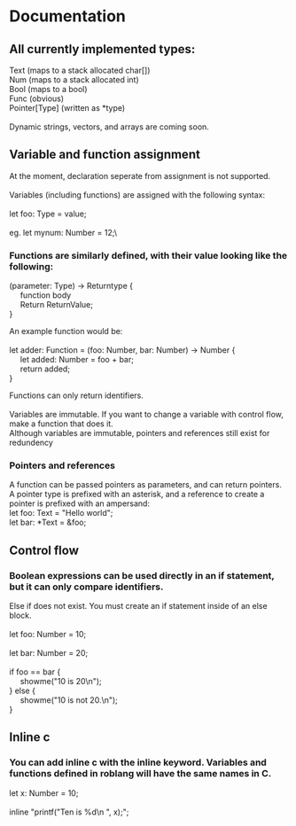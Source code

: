 # Documentation
## All currently implemented types:
Text (maps to a stack allocated char[])\
Num (maps to a stack allocated int)\
Bool (maps to a bool)\
Func (obvious)\
Pointer[Type] (written as *type)\
\
Dynamic strings, vectors, and arrays are coming soon.

## Variable and function assignment
At the moment, declaration seperate from assignment is not supported.\
\
Variables (including functions) are assigned with the following syntax:\
\
let foo: Type = value;\
\
eg. let mynum: Number = 12;\
### Functions are similarly defined, with their value looking like the following:
(parameter: Type) -> Returntype {\
    &nbsp;&nbsp;&nbsp;&nbsp;&nbsp;function body\
    &nbsp;&nbsp;&nbsp;&nbsp;&nbsp;Return ReturnValue;\
}

An example function would be:\
\
let adder: Function = (foo: Number, bar: Number) -> Number {\
    &nbsp;&nbsp;&nbsp;&nbsp;&nbsp;let added: Number = foo + bar;\
    &nbsp;&nbsp;&nbsp;&nbsp;&nbsp;return added;\
}

Functions can only return identifiers.\
\
Variables are immutable. If you want to change a variable with control flow, make a function that does it.\
Although variables are immutable, pointers and references still exist for redundency

### Pointers and references
A function can be passed pointers as parameters, and can return pointers.\
A pointer type is prefixed with an asterisk, and a reference to create a pointer is prefixed with an ampersand:\
let foo: Text = "Hello world";\
let bar: *Text = &foo;

## Control flow

### Boolean expressions can be used directly in an if statement, but it can only compare identifiers.
Else if does not exist. You must create an if statement inside of an else block.\
\
let foo: Number = 10;\
\
let bar: Number = 20;\
\
if foo == bar {\
    &nbsp;&nbsp;&nbsp;&nbsp;&nbsp;showme("10 is 20\n");\
} else {\
    &nbsp;&nbsp;&nbsp;&nbsp;&nbsp;showme("10 is not 20.\n");\
}

## Inline c
### You can add inline c with the inline keyword. Variables and functions defined in roblang will have the same names in C.
let x: Number = 10;\
\
inline "printf(\"Ten is %d\n \", x);";
